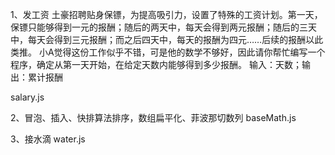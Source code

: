 1、发工资
土豪招聘贴身保镖，为提高吸引力，设置了特殊的工资计划。第一天，保镖只能够得到一元的报酬；随后的两天中，每天会得到两元报酬；随后的三天中，每天会得到三元报酬；而之后四天中，每天的报酬为四元……后续的报酬以此类推。
小A觉得这份工作似乎不错，可是他的数学不够好，因此请你帮忙编写一个程序，确定从第一天开始，在给定天数内能够得到多少报酬。
输入：天数；输出：累计报酬

salary.js


2、冒泡、插入、快排算法排序，数组扁平化、菲波那切数列
baseMath.js

3、接水滴
water.js


